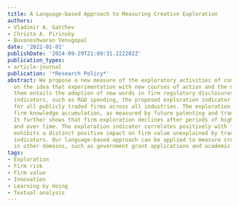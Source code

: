 ```yaml
---
title: A Language-based Approach to Measuring Creative Exploration
authors:
- Vladimir A. Gatchev
- Christo A. Pirinsky
- Buvaneshwaran Venugopal
date: '2022-01-01'
publishDate: '2024-09-29T21:09:31.222202Z'
publication_types:
- article-journal
publication: '*Research Policy*'
abstract: We propose a new measure of the exploratory activities of companies based
  on the idea that experimentation with new courses of action and the need to describe
  them entails the adoption of new words in firm regulatory disclosures. Unlike traditional
  indicators, such as R&D spending, the proposed exploration indicator is available
  for all publicly traded firms across all industries. The exploration indicator predicts
  firm knowledge accumulation, as measured by future patenting and trademarking activities.
  It further shows that firm exploration declines after periods of high R&D spending
  and over time. The exploration indicator correlates positively with firm risk and
  exhibits a distinct positive impact on firm value unexplained by traditional innovation
  indicators. Our language-based approach can be applied to measure creative contributions
  in other domains, such as government grant applications and academic publications.
tags:
- Exploration
- Firm risk
- Firm value
- Innovation
- Learning by doing
- Textual analysis
---
```

